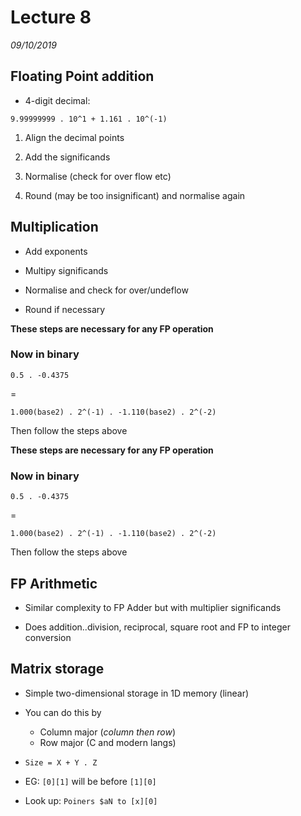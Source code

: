 # Lecture 8
*09/10/2019*

## Floating Point addition
- 4-digit decimal:
```
9.99999999 . 10^1 + 1.161 . 10^(-1)
```

1. Align the decimal points

2. Add the significands

3. Normalise (check for over flow etc)

4. Round (may be too insignificant) and normalise again


## Multiplication
- Add exponents

- Multipy significands

- Normalise and check for over/undeflow

- Round if necessary

**These steps are necessary for any FP operation**

### Now in binary

`0.5 . -0.4375`

=

`1.000(base2) . 2^(-1) . -1.110(base2) . 2^(-2)`

Then follow the steps above

**These steps are necessary for any FP operation**

### Now in binary

`0.5 . -0.4375`

=

`1.000(base2) . 2^(-1) . -1.110(base2) . 2^(-2)`

Then follow the steps above

## FP Arithmetic

- Similar complexity to FP Adder but with multiplier significands

- Does addition..division, reciprocal, square root and FP to integer conversion

## Matrix storage
- Simple two-dimensional storage in 1D memory (linear)

- You can do this by 
    - Column major (*column then row*)
    - Row major (C and modern langs)

- `Size = X + Y . Z`

- EG: `[0][1]` will be before `[1][0]`

- Look up: `Poiners $aN to [x][0]`
